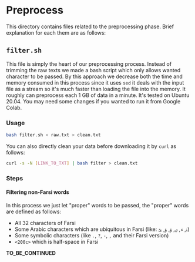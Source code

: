# Preprocess
This directory contains files related to the preprocessing phase. Brief explanation for each them are as follows:

## `filter.sh`
This file is simply the heart of our preprocessing process. Instead of trimming the raw texts we made a bash script which only allows wanted character to be passed. By this approach we decrease both the time and memory consumed in this process since it uses `sed` it deals with the input file as a stream so it's much faster than loading the file into the memory. It roughly can preprocess each 1 GB of data in a minute. It's tested on Ubuntu 20.04. You may need some changes if you wanted to run it from Google Colab.

### Usage
```bash
bash filter.sh < raw.txt > clean.txt
```
You can also directly clean your data before downloading it by `curl` as follows:
```bash
curl -s -N [LINK_TO_TXT] | bash filter > clean.txt
```

### Steps

#### Filtering non-Farsi words
In this process we just let "proper" words to be passed, the "proper" words are defined as follows:
+ All 32 characters of Farsi
+ Some Arabic characters which are ubiquitous in Farsi (like: `ۀ`, `ﺀ`, `ﻱ`, `ۆ`, `ۇ`, `ێ`)
+ Some symbolic characters (like `.`, `?`, `-`, `,` and their Farsi version)
+ `<200c>` which is half-space in Farsi

__TO_BE_CONTINUED__
